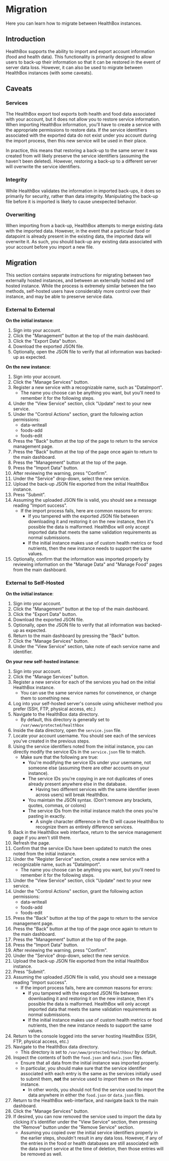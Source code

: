 # Migration

Here you can learn how to migrate between HealthBox instances.

## Introduction

HealthBox supports the ability to import and export account information (food and health data). This functionality is primarily designed to allow users to back-up their information so that it can be restored in the event of server data loss. However, it can also be used to migrate between HealthBox instances (with some caveats).

## Caveats

### Services

The HealthBox export tool exports both health and food data associated with your account, but it does not allow you to restore service information. When importing HealthBox information, you'll have to create a service with the appropriate permissions to restore data. If the service identifiers associated with the exported data do not exist under you account during the import process, then this new service will be used in their place.

In practice, this means that restoring a back-up to the same server it was created from will likely preserve the service identifiers (assuming the haven't been deleted). However, restoring a back-up to a different server will overwrite the service identifiers.

### Integrity

While HealthBox validates the information in imported back-ups, it does so primarily for security, rather than data integrity. Manipulating the back-up file before it is imported is likely to cause unexpected behavior.

### Overwriting

When importing from a back-up, HealthBox attempts to merge existing data with the imported data. However, in the event that a particular food or datapoint is already present in the existing data, the imported data will overwrite it. As such, you should back-up any existing data associated with your account before you import a new file.


## Migration

This section contains separate instructions for migrating between two externally hosted instances, and between an externally hosted and self hosted instance. While the process is extremely similar between the two methods, self-hosted users have considerably more control over their instance, and may be able to preserve service data.


### External to External

**On the initial instance**:
1. Sign into your account.
2. Click the "Management" button at the top of the main dashboard.
3. Click the "Export Data" button.
4. Download the exported JSON file.
5. Optionally, open the JSON file to verify that all information was backed-up as expected.

**On the new instance**:
1. Sign into your account.
2. Click the "Manage Services" button.
3. Register a new service with a recognizable name, such as "DataImport".
    - The name you choose can be anything you want, but you'll need to remember it for the following steps.
4. Under the "View Service" section, click "Update" next to your new service.
5. Under the "Control Actions" section, grant the following action permissions:
    - data-writeall
    - foods-add
    - foods-edit
6. Press the "Back" button at the top of the page to return to the service management page.
7. Press the "Back" button at the top of the page once again to return to the main dashboard.
8. Press the "Management" button at the top of the page.
9. Press the "Import Data" button.
10. After reviewing the warning, press "Confirm".
11. Under the "Service" drop-down, select the new service.
12. Upload the back-up JSON file exported from the initial HealthBox instance.
13. Press "Submit".
14. Assuming the uploaded JSON file is valid, you should see a message reading "Import success".
    - If the import process fails, here are common reasons for errors:
        - If you tampered with the exported JSON file between downloading it and restoring it on the new instance, then it's possible the data is malformed. HealthBox will only accept imported data that meets the same validation requirements as normal submissions.
        - If the initial instance makes use of custom health metrics or food nutrients, then the new instance needs to support the same values.
15. Optionally, confirm that the information was imported properly by reviewing information on the "Manage Data" and "Manage Food" pages from the main dashboard.


### External to Self-Hosted

**On the initial instance**:
1. Sign into your account.
2. Click the "Management" button at the top of the main dashboard.
3. Click the "Export Data" button.
4. Download the exported JSON file.
5. Optionally, open the JSON file to verify that all information was backed-up as expected.
6. Return to the main dashboard by pressing the "Back" button.
7. Click the "Manage Services" button.
8. Under the "View Service" section, take note of each service name and identifier.

**On your new self-hosted instance**:
1. Sign into your account.
2. Click the "Manage Services" button.
3. Register a new service for each of the services you had on the initial HealthBox instance.
    - You can use the same service names for conveinence, or change them to something new.
4. Log into your self-hosted server's console using whichever method you prefer (SSH, FTP, physical access, etc.)
5. Navigate to the HealthBox data directory.
    - By default, this directory is generally set to `/var/www/protected/healthbox`
6. Inside the data directory, open the `service.json` file.
7. Locate your account username. You should see each of the services you've created in the previous steps.
8. Using the service identifiers noted from the initial instance, you can directly modify the service IDs in the `service.json` file to match.
    - Make sure that the following are true:
        - You're modifying the service IDs under your username, not someone else (assuming there are other accounts on your instance).
        - The service IDs you're copying in are not duplicates of ones already present anywhere else in the database.
            - Having two different services with the same identifier (even across users) will break HealthBox.
        - You maintain the JSON syntax. (Don't remove any brackets, quotes, commas, or colons)
        - The service IDs from the initial instance match the ones you're pasting in exactly.
            - A single character difference in the ID will cause HealthBox to recognize them as entirely difference services.
9. Back in the HealthBox web interface, return to the service management page if you aren't still there.
10. Refresh the page.
11. Confirm that the service IDs have been updated to match the ones noted from the initial instance.
12. Under the "Register Service" section, create a new service with a recognizable name, such as "DataImport".
    - The name you choose can be anything you want, but you'll need to remember it for the following steps.
13. Under the "View Service" section, click "Update" next to your new service.
14. Under the "Control Actions" section, grant the following action permissions:
    - data-writeall
    - foods-add
    - foods-edit
15. Press the "Back" button at the top of the page to return to the service management page.
16. Press the "Back" button at the top of the page once again to return to the main dashboard.
17. Press the "Management" button at the top of the page.
18. Press the "Import Data" button.
19. After reviewing the warning, press "Confirm".
20. Under the "Service" drop-down, select the new service.
21. Upload the back-up JSON file exported from the initial HealthBox instance.
22. Press "Submit".
23. Assuming the uploaded JSON file is valid, you should see a message reading "Import success".
    - If the import process fails, here are common reasons for errors:
        - If you tampered with the exported JSON file between downloading it and restoring it on the new instance, then it's possible the data is malformed. HealthBox will only accept imported data that meets the same validation requirements as normal submissions.
        - If the initial instance makes use of custom health metrics or food nutrients, then the new instance needs to support the same values.
24. Return to the console logged into the server hosting HealthBox (SSH, FTP, physical access, etc.)
25. Navigate to the HealthBox data directory.
    - This directory is set to `/var/www/protected/healthbox/` by default.
26. Inspect the contents of both the `food.json` and `data.json` files.
    - Ensure that all data from the initial instance was imported properly.
    - In particular, you should make sure that the service identifier associated with each entry is the same as the services initially used to submit them, **not** the service used to import them on the new instance.
        - In other words, you should not find the service used to import the data anywhere in either the `food.json` or `data.json` files.
27. Return to the HealthBox web-interface, and navigate back to the main dashboard.
28. Click the "Manage Services" button.
29. If desired, you can now removed the service used to import the data by clicking it's identifier under the "View Service" section, then pressing the "Remove" button under the "Remove Service" section.
    - Assuming you copied over the initial service identifiers properly in the earlier steps, shouldn't result in any data loss. However, if any of the entries in the food or health databases are still associated with the data import service at the time of deletion, then those entries will be removed as well.
